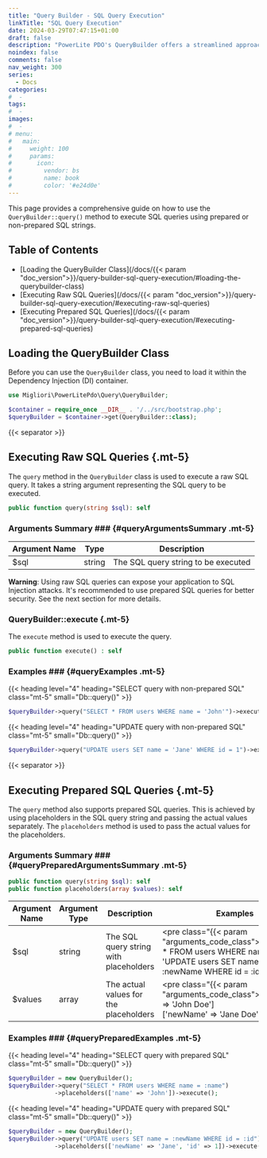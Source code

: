 ```yaml
---
title: "Query Builder - SQL Query Execution"
linkTitle: "SQL Query Execution"
date: 2024-03-29T07:47:15+01:00
draft: false
description: "PowerLite PDO's QueryBuilder offers a streamlined approach to SQL query execution. Learn the essentials of creating and executing SQL queries."
noindex: false
comments: false
nav_weight: 300
series:
  - Docs
categories:
#  -
tags:
#  -
images:
#  -
# menu:
#   main:
#     weight: 100
#     params:
#       icon:
#         vendor: bs
#         name: book
#         color: '#e24d0e'
---
```


This page provides a comprehensive guide on how to use the `QueryBuilder::query()` method to execute SQL queries using prepared or non-prepared SQL strings.

<!--more-->

## Table of Contents

- [Loading the QueryBuilder Class](/docs/{{< param "doc_version">}}/query-builder-sql-query-execution/#loading-the-querybuilder-class)
- [Executing Raw SQL Queries](/docs/{{< param "doc_version">}}/query-builder-sql-query-execution/#executing-raw-sql-queries)
- [Executing Prepared SQL Queries](/docs/{{< param "doc_version">}}/query-builder-sql-query-execution/#executing-prepared-sql-queries)

## Loading the QueryBuilder Class

Before you can use the `QueryBuilder` class, you need to load it within the Dependency Injection (DI) container.

```php
use Migliori\PowerLitePdo\Query\QueryBuilder;

$container = require_once __DIR__ . '/../src/bootstrap.php';
$queryBuilder = $container->get(QueryBuilder::class);
```

{{< separator >}}

<article>

## Executing Raw SQL Queries {.mt-5}

The `query` method in the `QueryBuilder` class is used to execute a raw SQL query. It takes a string argument representing the SQL query to be executed.

```php
public function query(string $sql): self
```

### Arguments Summary ### {#queryArgumentsSummary .mt-5}

| Argument Name | Type | Description |
| --- | --- | --- |
| $sql | string | The SQL query string to be executed |

**Warning**: Using raw SQL queries can expose your application to SQL Injection attacks. It's recommended to use prepared SQL queries for better security. See the next section for more details.

### QueryBuilder::execute {.mt-5}

The `execute` method is used to execute the query.

```php
public function execute() : self
```

### Examples ### {#queryExamples .mt-5}

{{< heading level="4" heading="SELECT query with non-prepared SQL" class="mt-5" small="Db::query()" >}}

```php
$queryBuilder->query("SELECT * FROM users WHERE name = 'John'")->execute();
```

{{< heading level="4" heading="UPDATE query with non-prepared SQL" class="mt-5" small="Db::query()" >}}

```php
$queryBuilder->query("UPDATE users SET name = 'Jane' WHERE id = 1")->execute();
```

</article>

{{< separator >}}

<article>

## Executing Prepared SQL Queries {.mt-5}

The `query` method also supports prepared SQL queries. This is achieved by using placeholders in the SQL query string and passing the actual values separately. The `placeholders` method is used to pass the actual values for the placeholders.

### Arguments Summary ### {#queryPreparedArgumentsSummary .mt-5}

```php
public function query(string $sql): self
public function placeholders(array $values): self
```

| Argument Name | Argument Type | Description | Examples |
| --- | --- | --- | --- |
| $sql | string | The SQL query string with placeholders | <pre class="{{< param "arguments_code_class">}}">'SELECT * FROM users WHERE name = :name'<br>'UPDATE users SET name = :newName WHERE id = :id'</pre> |
| $values | array | The actual values for the placeholders | <pre class="{{< param "arguments_code_class">}}">['name' => 'John Doe']<br>['newName' => 'Jane Doe', 'id' => 10]</pre> |

### Examples ### {#queryPreparedExamples .mt-5}

{{< heading level="4" heading="SELECT query with prepared SQL" class="mt-5" small="Db::query()" >}}

```php
$queryBuilder = new QueryBuilder();
$queryBuilder->query("SELECT * FROM users WHERE name = :name")
             ->placeholders(['name' => 'John'])->execute();
```

{{< heading level="4" heading="UPDATE query with prepared SQL" class="mt-5" small="Db::query()" >}}

```php
$queryBuilder = new QueryBuilder();
$queryBuilder->query("UPDATE users SET name = :newName WHERE id = :id")
             ->placeholders(['newName' => 'Jane', 'id' => 1])->execute();
```

</article>
